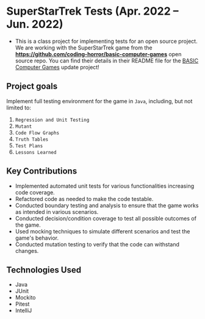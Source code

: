 # SuperStarTrek Tests (Apr. 2022 – Jun. 2022)

- This is a class project for implementing tests for an open source project. We are working with the SuperStarTrek game from the **https://github.com/coding-horror/basic-computer-games** open source repo. You can find their details in their README file for the [BASIC Computer Games](https://en.wikipedia.org/wiki/BASIC_Computer_Games) update project!

## Project goals

Implement full testing environment for the game in `Java`, including, but not limited to:

1. `Regression and Unit Testing`
2. `Mutant`
3. `Code Flow Graphs`
4. `Truth Tables`
5. `Test Plans`
6. `Lessons Learned`

## Key Contributions
- Implemented automated unit tests for various functionalities increasing code coverage.
- Refactored code as needed to make the code testable.
- Conducted boundary testing and analysis to ensure that the game works as intended in various scenarios.
- Conducted decision/condition coverage to test all possible outcomes of the game.
- Used mocking techniques to simulate different scenarios and test the game's behavior.
- Conducted mutation testing to verify that the code can withstand changes.

## Technologies Used
- Java
- JUnit
- Mockito
- Pitest
- IntelliJ
